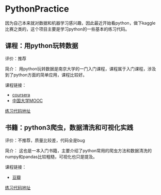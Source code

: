 # PythonPractice

因为自己本来就对数据和机器学习感兴趣，因此最近开始看python，做下kaggle比赛之类的，这个项目主要是学习python的一些基本的练习代码。

## 课程：用python玩转数据

评价：推荐

简介：
    用python玩转数据是南京大学的一门入门课程，课程属于入门课程，涉及到了python方面的简单应用，课程比较好。

课程链接：

- [coursera](https://www.coursera.org/learn/hipython/home/welcome)
- [中国大学MOOC](https://www.icourse163.org/course/NJU-1001571005)

[练习代码地址](https://github.com/oneWalker/PythonPractice/tree/master/DataProcessinginPython)

## 书籍：python3爬虫，数据清洗和可视化实践

评价：不推荐，质量比较差，代码全是bug

简介：
    这也是一本入门书籍，主要介绍了python常用的爬虫方法和数据清洗的numpy和pandas比较粗糙，可视化也只是提及。

课程链接：

- [豆瓣](https://book.douban.com/subject/30190201/)

[练习代码地址](https://github.com/oneWalker/PythonPractice/tree/master/Python3ScrapyDataVisualize)